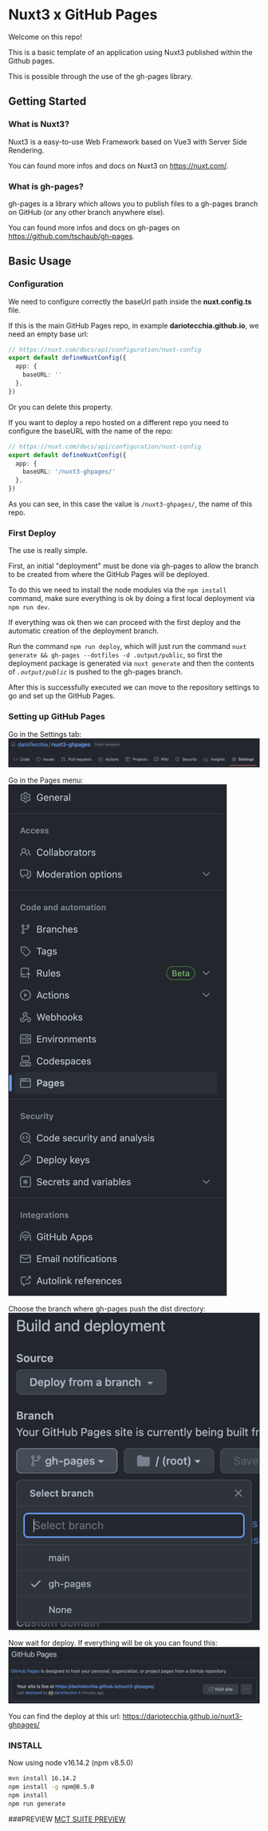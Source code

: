# Nuxt3 x GitHub Pages

Welcome on this repo!

This is a basic template of an application using Nuxt3 published within the Github pages.

This is possible through the use of the gh-pages library.

## Getting Started

### What is **Nuxt3**?
Nuxt3 is a easy-to-use Web Framework based on Vue3 with Server Side Rendering.

You can found more infos and docs on Nuxt3 on https://nuxt.com/.

### What is **gh-pages**?
gh-pages is a library which allows you to publish files to a gh-pages branch on GitHub (or any other branch anywhere else).

You can found more infos and docs on gh-pages on https://github.com/tschaub/gh-pages.

## Basic Usage
### Configuration
We need to configure correctly the baseUrl path inside the **nuxt.config.ts** file.

If this is the main GitHub Pages repo, in example **dariotecchia.github.io**, we need an empty base url:
```ts
// https://nuxt.com/docs/api/configuration/nuxt-config
export default defineNuxtConfig({
  app: {
    baseURL: ''
  },
})
```
Or you can delete this property.

If you want to deploy a repo hosted on a different repo you need to configure the baseURL with the name of the repo:
```ts
// https://nuxt.com/docs/api/configuration/nuxt-config
export default defineNuxtConfig({
  app: {
    baseURL: '/nuxt3-ghpages/'
  },
})
```
As you can see, in this case the value is `/nuxt3-ghpages/`, the name of this repo.
### First Deploy
The use is really simple.

First, an initial "deployment" must be done via gh-pages to allow the branch to be created from where the GitHub Pages will be deployed.

To do this we need to install the node modules via the `npm install` command, make sure everything is ok by doing a first local deployment via `npm run dev`.

If everything was ok then we can proceed with the first deploy and the automatic creation of the deployment branch.

Run the command `npm run deploy`, which will just run the command `nuxt generate && gh-pages --dotfiles -d .output/public`, so first the deployment package is generated via `nuxt generate` and then the contents of _`.output/public`_ is pushed to the gh-pages branch.

After this is successfully executed we can move to the repository settings to go and set up the GitHub Pages.

### Setting up GitHub Pages
Go in the Settings tab:
![GitHub Bar](assets/img/bar.png "GitHub Settings Tab")

Go in the Pages menu:
![GitHub Bar](assets/img/menu.png "GitHub Pages menu")

Choose the branch where gh-pages push the dist directory:
![GitHub Bar](assets/img/branch.png "Branch selection")

Now wait for deploy. If everything will be ok you can found this:
![GitHub Bar](assets/img/deployed.png "Site deployed")

You can find the deploy at this url: https://dariotecchia.github.io/nuxt3-ghpages/


### INSTALL

Now using node v16.14.2 (npm v8.5.0)

```bash
mvn install 16.14.2
npm install -g npm@8.5.0
npm install
npm run generate
```

###PREVIEW
[MCT SUITE PREVIEW](https://mctsuite.it.nttdata-emea.com/preview/no-more-ugly-faces/)